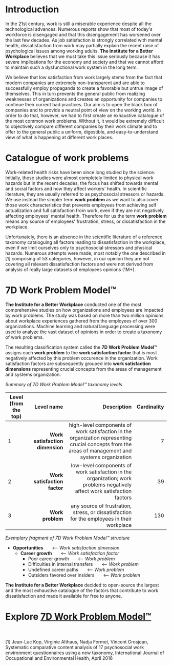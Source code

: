 # Introduction

In the 21st century, work is still a miserable experience despite all the technological advances. Numerous reports show that most of today's workforce is disengaged and that this disengagement has worsened over the last few decades. As job satisfaction is strongly correlated with mental health, dissatisfaction from work may partially explain the recent raise of psychological issues among working adults. __The Institute for a Better Workplace__ believes that we must take this issue seriously because it has severe implications for the economy and society and that we cannot afford to maintain such a dysfunctional work system in the long term.

We believe that low satisfaction from work largely stems from the fact that modern companies are extremely non-transparent and are able to successfully employ propaganda to create a favorable but untrue image of themselves. This in turn prevents the general public from realizing weaknesses of organizations and creates an opportunity for companies to continue their current bad practices. Our aim is to open the black box of companies and to provide a neutral point of view on the working world. In order to do that, however, we had to first create an exhaustive catalogue of the most common work problems. Without it, it would be extremely difficult to objectively compare different companies by their work climate and to offer to the general public a uniform, digestible, and easy-to-understand view of what is happening at different work places. 

# Catalogue of work problems

Work-related health risks have been since long studied by the science.  Initially, those studies were almost completely limited to physical work hazards but in the recent decades, the focus has shifted towards mental and social factors and how they affect workers' health.  In scientific literature, they are usually referred to as psychosocial stressors or hazards. We use instead the simpler term __work problem__ as we want to also cover those work characteristics that prevents employees from achieving self actualization and full satisfaction from work, even if they are not negatively affecting employees' mental health. Therefore for us the term __work problem__ means any source of employees' frustration, stress, or dissatisfaction in the workplace.

Unfortunately, there is an absence in the scientific literature of a reference taxonomy cataloguing all factors leading to dissatisfaction in the workplace, even if we limit ourselves only to psychosocial stressors and physical hazards. Numerous attempts were made, most notably the one described in [1] comprising of 53 categories, however, in our opinion they are not covering all relevant dissatisfaction factors and were not derived from analysis of really large datasets of employees opinions (1M+).

# 7D Work Problem Model™

__The Institute for a Better Workplace__ conducted one of the most comprehensive studies on how organizations and employees are impacted by work problems. The study was based on more than two million opinions about workplace experiences gathered from the employees of over 300 organizations. Machine learning and natural language processing were used to analyze the vast dataset of opinions in order to create a taxonomy of work problems. 

The resulting classification system called the __7D Work Problem Model™__ assigns each __work problem__ to the __work satisfaction factor__ that is most negatively affected by this problem occurence in the organization. Work satisfaction factors are subsequently grouped into __work satisfaction dimensions__ representing crucial concepts from the areas of management and systems organization.

*Summary of 7D Work Problem Model™ taxonomy levels*

| Level (from the top)  |      Level name      |  Description  | Cardinality |
|-----------------------|---------------------:|--------------:|------------:| 
|  1|  __Work satisfaction dimension__ |  high-level components of work satisfaction in the organization representing crucial concepts from the areas of management and systems organization | 7 |
|  2|  __Work satisfaction factor__   | low-level components of work satisfaction in the organization; work problems negatively affect work satisfaction factors | 39  |
|  3| __Work problem__ | any source of frustration, stress, or dissatisfaction for the employees in their workplace | 130 |

*Exemplary fragment of 7D Work Problem Model™ structure*

* __Opportunities__  &nbsp;  &nbsp;  &nbsp;  <-- *Work satisfaction dimension*
    * __Career growth__  &nbsp;  &nbsp;  &nbsp; <-- *Work satisfaction factor*
       * Poor career growth  &nbsp;  &nbsp;  &nbsp; <-- *Work problem*
       * Difficulties in internal transfers  &nbsp;  &nbsp;  &nbsp; <-- *Work problem*
       * Undefined career paths  &nbsp;  &nbsp;  &nbsp; <-- *Work problem*
       * Outsiders favored over insiders  &nbsp;  &nbsp;  &nbsp; <-- *Work problem*

__The Institute for a Better Workplace__ decided to open-source the largest and the most exhaustive catalogue of the factors that contribute to work dissatisfaction and made it available for free to anyone.
<br/>
# Explore [ 7D Work Problem Model™](taxonomy.md)
<br/>
<br/>
[1] Jean-Luc Kop, Virginie Althaus, Nadja Formet, Vincent Grosjean, Systematic comparative content analysis of 17 psychosocial work environment questionnaires using a new taxonomy, International Journal of Occupational and Environmental Health, April 2016

